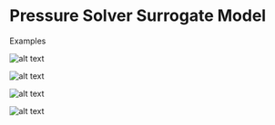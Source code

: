 # Pressure Solver Surrogate Model



Examples


![alt text](https://github.com/pauloacs/Solving-Poisson-s-Equation-through-DL-for-CFD-apllications/blob/main/Chapter4/rect0.gif)

![alt text](https://github.com/pauloacs/Solving-Poisson-s-Equation-through-DL-for-CFD-apllications/blob/main/Chapter4/rect1.gif)

![alt text](https://github.com/pauloacs/Solving-Poisson-s-Equation-through-DL-for-CFD-apllications/blob/main/Chapter4/tria0.gif)

![alt text](https://github.com/pauloacs/Solving-Poisson-s-Equation-through-DL-for-CFD-apllications/blob/main/Chapter4/tria1.gif)
